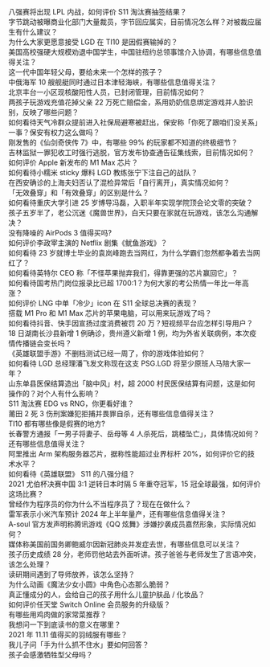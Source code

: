 八强赛将出现 LPL 内战，如何评价 S11 淘汰赛抽签结果？  
字节跳动被曝商业化部门大量裁员，字节回应属实，目前情况怎么样？对被裁应届生有什么建议？  
为什么大家更愿意接受 LGD 在 TI10 是因假赛输掉的？  
美国高校强硬大规模劝退中国学生，中国驻纽约总领事馆介入协调，有哪些信息值得关注？  
这一代中国年轻父母，要给未来一个怎样的孩子？  
中俄海军 10 艘舰艇同时通过日本津轻海峡，有哪些信息值得关注？  
北京丰台一小区现核酸阳性人员，已封闭管理，目前情况如何？  
两孩子玩游戏充值花掉父亲 22 万死亡赔偿金，系用奶奶信息绑定游戏并人脸识别，反映了哪些问题？  
如何看待天气冷群众提前进入社保局避寒被赶出，保安称「你死了跟咱们没关系」一事？保安有权力这么做吗？  
刚发售的《仙剑奇侠传 7》中，有哪些 99% 的玩家都不知道的终极细节？  
吉林监狱一罪犯收工时强行逃脱，官方发布协查通告征集线索，目前情况如何？  
如何评价 Apple 新发布的 M1 Max 芯片？  
如何看待小糯米 sticky 爆料 LGD 教练张宁下注自己的战队？  
在西安确诊的上海夫妇否认了混检异常后「自行离开」，真实情况如何？  
「无效叠穿」和「有效叠穿」的区别是什么？  
如何看待重庆大学引进 25 岁博导冯磊，入职半年实现学院顶会论文零的突破？  
孩子五岁半了，老公沉迷《魔兽世界》，白天只要在家就在玩游戏，该怎么沟通解决？  
没有降噪的 AirPods 3 值得买吗?  
如何评价李政宰主演的 Netflix 剧集《鱿鱼游戏》？  
如何看待 23 岁就博士毕业的袁岚峰跑去当网红，为什么学霸们忽然都争着去当网红了？  
如何看待英特尔 CEO 称「不怪苹果抛弃我们，得靠更强的芯片赢回它」？  
如何看待国考热门岗位报录比已超 1700:1？为何大家的考公热情一年比一年高涨？  
如何评价 LNG 中单「冷少」icon 在 S11 全球总决赛的表现？  
搭载 M1 Pro 和 M1 Max 芯片的苹果电脑，可以用来玩游戏了吗？  
如何看待抖音、快手因宣扬过度消费被罚 20 万？短视频平台应怎样引导用户？  
18 日湖南长沙县新增 1 例确诊，贵州遵义新增 1 例，均为外省关联病例，本次疫情传播链会变长吗？  
《英雄联盟手游》不删档测试已经一周了，你的游戏体验如何？  
如何看待 LGD 总经理潘飞发文称现在这支 PSG.LGD 将至少原班人马陪大家一年？  
山东单县医保结算造出「脑中风」村，超 2000 村民医保结算有问题，这是如何操作的？对个人有什么影响？  
S11 淘汰赛 EDG vs RNG，你更看好谁？  
莆田 2 死 3 伤刑案嫌犯拒捕并畏罪自杀，还有哪些信息值得关注？  
TI10 都有哪些像是假赛的地方?  
长春警方通报「一男子将妻子、岳母等 4 人杀死后，跳楼坠亡」，具体情况如何？还有哪些信息值得关注？  
阿里推出 Arm 架构服务器芯片，据称性能超过业界标杆 20%，如何评价它的技术水平？  
如何看待《英雄联盟》 S11 的八强分组？  
2021 尤伯杯决赛中国 3:1 逆转日本时隔 5 年重夺冠军，15 冠全球最强，如何评价这场比赛？  
曾经作为程序员的你为什么不当程序员了？现在在做什么？  
雷军表示小米汽车预计 2024 年上半年量产，还有哪些信息值得关注？  
A-soul 官方发声明称腾讯游戏《QQ 炫舞》涉嫌抄袭成员嘉然形象，实际情况如何？  
媒体称美国前国务卿鲍威尔因新冠肺炎并发症去世，有哪些信息可以关注？  
孩子历史成绩 28 分，老师罚他站去外面听讲。孩子爸爸与老师发生了言语冲突，该怎么处理？  
读研期间遇到了导师放养，该怎么坚持？  
为什么动画《魔法少女小圆》中角色心态那么脆弱？  
真正懂成分的人，会给自己的孩子用什么儿童护肤品 / 化妆品？  
如何评价任天堂 Switch Online 会员服务的升级版？  
有哪些用鸡肉做的家常菜推荐？  
我想问一下到底读书的意义在哪里？  
2021 年 11.11 值得买的羽绒服有哪些？  
我儿子问「手为什么抓不住水」要如何回答？  
孩子会感激牺牲型父母吗？  
